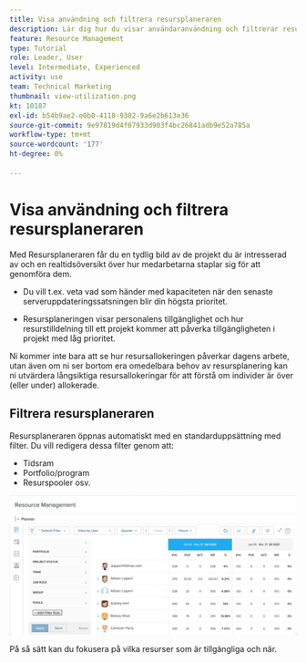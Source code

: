 ```yaml
---
title: Visa användning och filtrera resursplaneraren
description: Lär dig hur du visar användaranvändning och filtrerar resursplaneraren.
feature: Resource Management
type: Tutorial
role: Leader, User
level: Intermediate, Experienced
activity: use
team: Technical Marketing
thumbnail: view-utilization.png
kt: 10187
exl-id: b54b9ae2-e0b0-4118-9302-9a6e2b613e36
source-git-commit: 9e97819d4f07933d903f4bc26841adb9e52a785a
workflow-type: tm+mt
source-wordcount: '177'
ht-degree: 0%

---
```


# Visa användning och filtrera resursplaneraren

Med Resursplaneraren får du en tydlig bild av de projekt du är intresserad av och en realtidsöversikt över hur medarbetarna staplar sig för att genomföra dem.

* Du vill t.ex. veta vad som händer med kapaciteten när den senaste serveruppdateringssatsningen blir din högsta prioritet.

* Resursplaneringen visar personalens tillgänglighet och hur resurstilldelning till ett projekt kommer att påverka tillgängligheten i projekt med låg prioritet.


Ni kommer inte bara att se hur resursallokeringen påverkar dagens arbete, utan även om ni ser bortom era omedelbara behov av resursplanering kan ni utvärdera långsiktiga resursallokeringar för att förstå om individer är över (eller under) allokerade.

## Filtrera resursplaneraren

Resursplaneraren öppnas automatiskt med en standarduppsättning med filter. Du vill redigera dessa filter genom att:

* Tidsram
* Portfolio/program
* Resurspooler osv.

![resursplaneringsfilter](assets/TRP01.png)

På så sätt kan du fokusera på vilka resurser som är tillgängliga och när.
